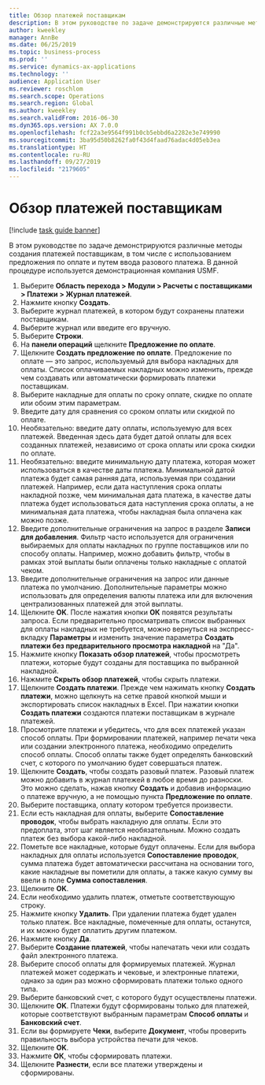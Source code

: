```yaml
---
title: Обзор платежей поставщикам
description: В этом руководстве по задаче демонстрируются различные методы создания платежей поставщикам, в том числе с использованием предложения по оплате и путем ввода разового платежа.
author: kweekley
manager: AnnBe
ms.date: 06/25/2019
ms.topic: business-process
ms.prod: ''
ms.service: dynamics-ax-applications
ms.technology: ''
audience: Application User
ms.reviewer: roschlom
ms.search.scope: Operations
ms.search.region: Global
ms.author: kweekley
ms.search.validFrom: 2016-06-30
ms.dyn365.ops.version: AX 7.0.0
ms.openlocfilehash: fcf22a3e9564f991b0cb5ebbd6a2282e3e749990
ms.sourcegitcommit: 3ba95d50b8262fa0f43d4faad76adac4d05eb3ea
ms.translationtype: HT
ms.contentlocale: ru-RU
ms.lasthandoff: 09/27/2019
ms.locfileid: "2179605"
---
```

# <a name="vendor-payment-overview"></a>Обзор платежей поставщикам

[!include [task guide banner](../../includes/task-guide-banner.md)]

В этом руководстве по задаче демонстрируются различные методы создания платежей поставщикам, в том числе с использованием предложения по оплате и путем ввода разового платежа. В данной процедуре используется демонстрационная компания USMF.

1. Выберите **Область перехода > Модули > Расчеты с поставщиками > Платежи > Журнал платежей**.
2. Нажмите кнопку **Создать**.
3. Выберите журнал платежей, в котором будут сохранены платежи поставщикам. 
4. Выберите журнал или введите его вручную.
5. Выберите **Строки**.
6. На **панели операций** щелкните **Предложение по оплате**.
7. Щелкните **Создать предложение по оплате**. Предложение по оплате — это запрос, используемый для выбора накладных для оплаты. Список оплачиваемых накладных можно изменить, прежде чем создавать или автоматически формировать платежи поставщикам.
8. Выберите накладные для оплаты по сроку оплате, скидке по оплате или обоим этим параметрам. 
9. Введите дату для сравнения со сроком оплаты или скидкой по оплате. 
10. Необязательно: введите дату оплаты, используемую для всех платежей. Введенная здесь дата будет датой оплаты для всех созданных платежей, независимо от срока оплаты или срока скидки по оплате.  
11. Необязательно: введите минимальную дату платежа, которая может использоваться в качестве даты платежа. Минимальной датой платежа будет самая ранняя дата, используемая при создании платежей. Например, если дата наступления срока оплаты накладной позже, чем минимальная дата платежа, в качестве даты платежа будет использоваться дата наступления срока оплаты, а не минимальная дата платежа, чтобы накладная была оплачена как можно позже.
12. Введите дополнительные ограничения на запрос в разделе **Записи для добавления**. Фильтр часто используется для ограничения выбираемых для оплаты накладных по группе поставщиков или по способу оплаты. Например, можно добавить фильтр, чтобы в рамках этой выплаты были оплачены только накладные с оплатой чеком.
13. Введите дополнительные ограничения на запрос или данные платежа по умолчанию. Дополнительные параметры можно использовать для определения валюты платежа или для включения централизованных платежей для этой выплаты.  
14. Щелкните **OK**. После нажатия кнопки **ОК** появятся результаты запроса. Если предварительно просматривать список выбранных для оплаты накладных не требуется, можно вернуться на экспресс-вкладку **Параметры** и изменить значение параметра **Создать платежи без предварительного просмотра накладной** на "Да".  
15. Нажмите кнопку **Показать обзор платежей**, чтобы просмотреть платежи, которые будут созданы для поставщика по выбранной накладной.
16. Нажмите **Скрыть обзор платежей**, чтобы скрыть платежи. 
17. Щелкните **Создать платежи**. Прежде чем нажимать кнопку **Создать платежи**, можно щелкнуть на сетке правой кнопкой мыши и экспортировать список накладных в Excel. При нажатии кнопки **Создать платежи** создаются платежи поставщикам в журнале платежей.  
18. Просмотрите платежи и убедитесь, что для всех платежей указан способ оплаты. При формировании платежей, например печати чека или создании электронного платежа, необходимо определить способ оплаты. Способ оплаты также будет определять банковский счет, с которого по умолчанию будет совершаться платеж.  
19. Щелкните **Создать**, чтобы создать разовый платеж. Разовый платеж можно добавить в журнал платежей в любое время до разноски. Это можно сделать, нажав кнопку **Создать** и добавив информацию о платеже вручную, а не помощью пункта **Предложение по оплате**.  
20. Выберите поставщика, оплату котором требуется произвести.
21. Если есть накладная для оплаты, выберите **Сопоставление проводок**, чтобы выбрать накладную для оплаты. Если это предоплата, этот шаг является необязательным. Можно создать платеж без выбора какой-либо накладной. 
22. Пометьте все накладные, которые будут оплачены. Если для выбора накладных для оплаты используется **Сопоставление проводок**, сумма платежа будет автоматически рассчитана на основании того, какие накладные вы пометили для оплаты, а также какую сумму вы ввели в поле **Сумма сопоставления**.
23. Щелкните **OK**.
24. Если необходимо удалить платеж, отметьте соответствующую строку.
25. Нажмите кнопку **Удалить**. При удалении платежа будет удален только платеж. Все накладные, помеченные для оплаты, останутся, и их можно будет оплатить другим платежом.
26. Нажмите кнопку **Да**.
27. Выберите **Создание платежей**, чтобы напечатать чеки или создать файл электронного платежа.
28. Выберите способ оплаты для формируемых платежей. Журнал платежей может содержать и чековые, и электронные платежи, однако за один раз можно сформировать платежи только одного типа.
29. Выберите банковский счет, с которого будут осуществлены платежи.
30. Щелкните **OK**. Платежи будут сформированы только для платежей, которые соответствуют выбранным параметрам **Способ оплаты** и **Банковский счет**.
31. Если вы формируете **Чеки**, выберите **Документ**, чтобы проверить правильность выбора устройства печати для чеков.
32. Щелкните **OK**.
33. Нажмите **ОК**, чтобы сформировать платежи.
34. Щелкните **Разнести**, если все платежи утверждены и сформированы. 

